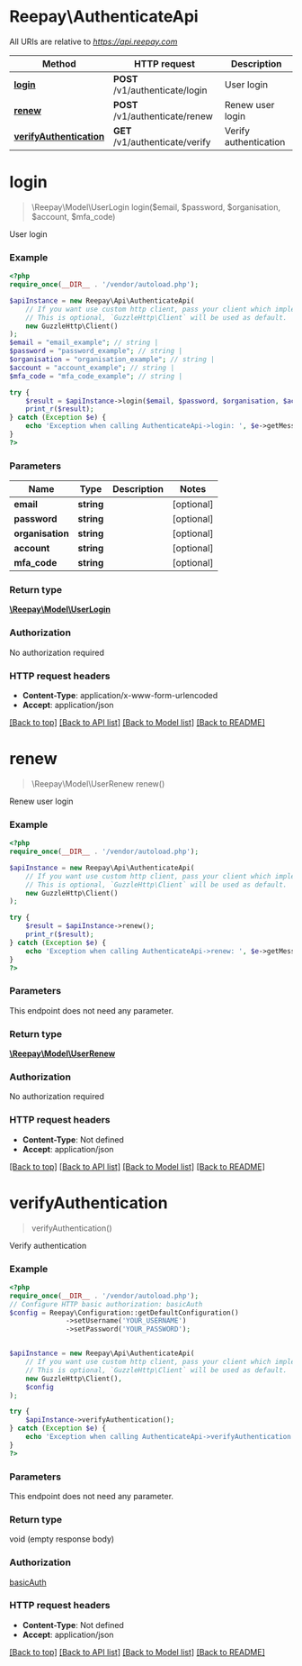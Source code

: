 # Reepay\AuthenticateApi

All URIs are relative to *https://api.reepay.com*

Method | HTTP request | Description
------------- | ------------- | -------------
[**login**](AuthenticateApi.md#login) | **POST** /v1/authenticate/login | User login
[**renew**](AuthenticateApi.md#renew) | **POST** /v1/authenticate/renew | Renew user login
[**verifyAuthentication**](AuthenticateApi.md#verifyauthentication) | **GET** /v1/authenticate/verify | Verify authentication

# **login**
> \Reepay\Model\UserLogin login($email, $password, $organisation, $account, $mfa_code)

User login

### Example
```php
<?php
require_once(__DIR__ . '/vendor/autoload.php');

$apiInstance = new Reepay\Api\AuthenticateApi(
    // If you want use custom http client, pass your client which implements `GuzzleHttp\ClientInterface`.
    // This is optional, `GuzzleHttp\Client` will be used as default.
    new GuzzleHttp\Client()
);
$email = "email_example"; // string | 
$password = "password_example"; // string | 
$organisation = "organisation_example"; // string | 
$account = "account_example"; // string | 
$mfa_code = "mfa_code_example"; // string | 

try {
    $result = $apiInstance->login($email, $password, $organisation, $account, $mfa_code);
    print_r($result);
} catch (Exception $e) {
    echo 'Exception when calling AuthenticateApi->login: ', $e->getMessage(), PHP_EOL;
}
?>
```

### Parameters

Name | Type | Description  | Notes
------------- | ------------- | ------------- | -------------
 **email** | **string**|  | [optional]
 **password** | **string**|  | [optional]
 **organisation** | **string**|  | [optional]
 **account** | **string**|  | [optional]
 **mfa_code** | **string**|  | [optional]

### Return type

[**\Reepay\Model\UserLogin**](../Model/UserLogin.md)

### Authorization

No authorization required

### HTTP request headers

 - **Content-Type**: application/x-www-form-urlencoded
 - **Accept**: application/json

[[Back to top]](#) [[Back to API list]](../../README.md#documentation-for-api-endpoints) [[Back to Model list]](../../README.md#documentation-for-models) [[Back to README]](../../README.md)

# **renew**
> \Reepay\Model\UserRenew renew()

Renew user login

### Example
```php
<?php
require_once(__DIR__ . '/vendor/autoload.php');

$apiInstance = new Reepay\Api\AuthenticateApi(
    // If you want use custom http client, pass your client which implements `GuzzleHttp\ClientInterface`.
    // This is optional, `GuzzleHttp\Client` will be used as default.
    new GuzzleHttp\Client()
);

try {
    $result = $apiInstance->renew();
    print_r($result);
} catch (Exception $e) {
    echo 'Exception when calling AuthenticateApi->renew: ', $e->getMessage(), PHP_EOL;
}
?>
```

### Parameters
This endpoint does not need any parameter.

### Return type

[**\Reepay\Model\UserRenew**](../Model/UserRenew.md)

### Authorization

No authorization required

### HTTP request headers

 - **Content-Type**: Not defined
 - **Accept**: application/json

[[Back to top]](#) [[Back to API list]](../../README.md#documentation-for-api-endpoints) [[Back to Model list]](../../README.md#documentation-for-models) [[Back to README]](../../README.md)

# **verifyAuthentication**
> verifyAuthentication()

Verify authentication

### Example
```php
<?php
require_once(__DIR__ . '/vendor/autoload.php');
// Configure HTTP basic authorization: basicAuth
$config = Reepay\Configuration::getDefaultConfiguration()
              ->setUsername('YOUR_USERNAME')
              ->setPassword('YOUR_PASSWORD');


$apiInstance = new Reepay\Api\AuthenticateApi(
    // If you want use custom http client, pass your client which implements `GuzzleHttp\ClientInterface`.
    // This is optional, `GuzzleHttp\Client` will be used as default.
    new GuzzleHttp\Client(),
    $config
);

try {
    $apiInstance->verifyAuthentication();
} catch (Exception $e) {
    echo 'Exception when calling AuthenticateApi->verifyAuthentication: ', $e->getMessage(), PHP_EOL;
}
?>
```

### Parameters
This endpoint does not need any parameter.

### Return type

void (empty response body)

### Authorization

[basicAuth](../../README.md#basicAuth)

### HTTP request headers

 - **Content-Type**: Not defined
 - **Accept**: application/json

[[Back to top]](#) [[Back to API list]](../../README.md#documentation-for-api-endpoints) [[Back to Model list]](../../README.md#documentation-for-models) [[Back to README]](../../README.md)

